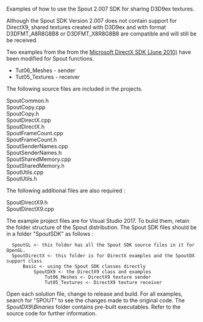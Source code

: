 Examples of how to use the Spout 2.007 SDK for sharing D3D9ex textures.

Although the Spout SDK Version 2.007 does not contain support for DirectX9, shared textures created with D3D9ex and with format D3DFMT_A8R8G8B8 or D3DFMT_X8R8G8B8 are compatible and will still be be received.

Two examples from the from the [Microsoft DirectX SDK (June 2010)](https://www.microsoft.com/en-au/download/details.aspx?id=6812) have been modified for Spout functions.
- Tut06_Meshes - sender
- Tut05_Textures - receiver

The following source files are included in the projects.

SpoutCommon.h\
SpoutCopy.cpp\
SpoutCopy.h\
SpoutDirectX.cpp\
SpoutDirectX.h\
SpoutFrameCount.cpp\
SpoutFrameCount.h\
SpoutSenderNames.cpp\
SpoutSenderNames.h\
SpoutSharedMemory.cpp\
SpoutSharedMemory.h\
SpoutUtils.cpp\
SpoutUtils.h  

The following additional files are also required :

SpoutDirectX9.h\
SpoutDirectX9.cpp

The example project files are for Visual Studio 2017. To build them, retain the folder structure of the Spout distribution. The Spout SDK files should be in a folder "SpoutSDK" as follows :

      SpoutGL <- this folder has all the Spout SDK source files in it for OpenGL. 
	  SpoutDirectX <- this folder is for DirectX examples and the SpoutDX support class
	      Basic <- using the Spout SDK classes directly
	          SpoutDX9 <- the DirectX9 class and examples
	              Tut06_Meshes <- DirectX9 texture sender
	              Tut05_Textures <- DirectX9 texture receiver
		  
Open each solution file, change to release and build. For all examples, search for "SPOUT" to see the changes made to the original code. The *SpoutDX9\Binaries* folder contains pre-built executables. Refer to the source code for further information.

